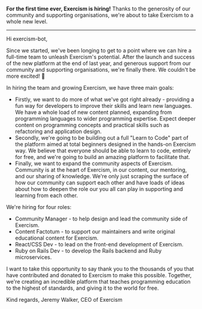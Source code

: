 **For the first time ever, Exercism is hiring!**
Thanks to the generosity of our community and supporting organisations, we're about to take Exercism to a whole new level.
 
---
 
Hi exercism-bot,

Since we started, we've been longing to get to a point where we can hire a full-time team to unleash Exercism's potential. 
After the launch and success of the new platform at the end of last year, and generous support from our community and supporting organisations, we're finally there. 
We couldn't be more excited! 🥳

In hiring the team and growing Exercism, we have three main goals:

- Firstly, we want to do more of what we've got right already - providing a fun way for developers to improve their skills and learn new languages. 
  We have a whole load of new content planned, expanding from programming languages to wider programming expertise. 
  Expect deeper content on programming concepts and practical skills such as refactoring and application design.
- Secondly, we're going to be building out a full "Learn to Code" part of the platform aimed at total beginners designed in the hands-on Exercism way. 
  We believe that everyone should be able to learn to code, entirely for free, and we're going to build an amazing platform to facilitate that.
- Finally, we want to expand the community aspects of Exercism. 
  Community is at the heart of Exercism, in our content, our mentoring, and our sharing of knowledge. 
  We're only just scraping the surface of how our community can support each other and have loads of ideas about how to deepen the role our you all can play in supporting and learning from each other.

We're hiring for four roles:

- Community Manager - to help design and lead the community side of Exercism.
- Content Factotum - to support our maintainers and write original educational content for Exercism.
- React/CSS Dev - to lead on the front-end development of Exercism.
- Ruby on Rails Dev - to develop the Rails backend and Ruby microservices.

I want to take this opportunity to say thank you to the thousands of you that have contributed and donated to Exercism to make this possible. 
Together, we're creating an incredible platform that teaches programming education to the highest of standards, and giving it to the world for free.

Kind regards,
Jeremy Walker, 
CEO of Exercism
